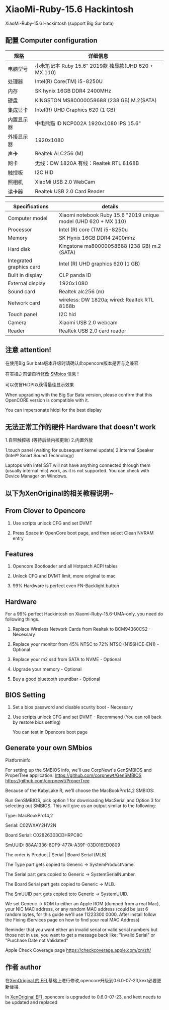 # XiaoMi-Ruby-15.6 Hackintosh
XiaoMi-Ruby-15.6 Hackintosh   (support Big Sur bata)

## 配置 Computer configuration

| 规格     | 详细信息                                   							  					|
| -------- | ---------------------------------------------------------					|
| 电脑型号 | 小米笔记本 Ruby 15.6" 2019款 独显款(UHD 620 + MX 110)      				|
| 处理器  | Intel(R) Core(TM) i5-8250U                      							|
| 内存  | SK hynix 16GB DDR4 2400MHz												|
| 硬盘  | KINGSTON MS80000058688  (238 GB)	M.2(SATA)								|
| 集成显卡  | Intel(R) UHD Graphics 620  (1 GB)          					|
| 内置显示器  | 中电熊猫 ID	NCP002A 1920x1080 IPS 15.6"					|
| 外接显示器  | 1920x1080 							        								|
| 声卡     | Realtek ALC256 (M) 											|
| 网卡     | 无线：DW 1820A	有线：Realtek RTL 8168B				                		|
| 触控板   | I2C HID 																	|
| 照相机   | XiaoMi USB 2.0 WebCam 														|
| 读卡器   | Realtek USB 2.0 Card Reader 												|

|Specifications | details|
| -------- | ---------------------------------------------------------					|
|Computer model | Xiaomi notebook Ruby 15.6 "2019 unique model (UHD 620 + MX 110)|
|Processor | Intel (R) core (TM) i5-8250u|
|Memory | SK Hynix 16GB DDR4 2400mhz|
|Hard disk | Kingstone ms80000058688 (238 GB) m.2 (SATA)|
|Integrated graphics card | Intel (R) UHD graphics 620 (1 GB)|
|Built in display | CLP panda ID | ncp002a 1920x1080 IPS 15.6 "|
|External display | 1920x1080|
|Sound card | Realtek alc256 (m)|
|Network card | wireless: DW 1820a; wired: Realtek RTL 8168b|
|Touch panel | I2C hid|
|Camera | Xiaomi USB 2.0 webcam|
|Reader | Realtek USB 2.0 card reader|
## 注意 attention!
在使用Big Sur bata版本升级时请确认此opencore版本是否与之兼容

在实操之前请自行[修改 SMbios 信息](https://github.com/corpnewt/GenSMBIOS) !

可以仿冒HiDPI以获得最佳显示效果

When upgrading with the Big Sur Bata version, please confirm that this OpenCORE version is compatible with it.

You can impersonate hidpi for the best display

## 无法正常工作的硬件 Hardware that doesn't work
1.自带触控板 (等待后续内核更新)
2.内置外放 

1.touch panel (waiting for subsequent kernel update)
2.Internal Speaker (Intel® Smart Sound Technology)

Laptops with Intel SST will not have anything connected through them (usually internal mic) work, as it is not supported. You can check with Device Manager on Windows.
## 以下为XenOriginal的相关教程说明~
## From Clover to Opencore

1. Use scripts unlock CFG and set DVMT

2. Press Space in OpenCore boot page, and then select Clean NVRAM entry

## Features

1. Opencore Bootloader and all Hotpatch ACPI tables

2. Unlock CFG and DVMT limit, more original to mac

3. 99% Hardware is perfect even FN-Backlight button

## Hardware

For a 99% perfect Hackintosh on Xiaomi-Ruby-15.6-UMA-only, you need do following things.

1. Replace Wireless Network Cards from Realtek to BCM94360CS2 - Necessary

2. Replace your monitor from 45% NTSC to 72% NTSC (N156HCE-EN1) - Optional

3. Replace your m2 ssd from SATA to NVME - Optional

4. Upgrade your memory - Optional

5. Buy a good bluetooth soundbar - Optional

## BIOS Setting

1. Set a bios password and disable scurity boot - Necessary

2. Use scripts unlock CFG and set DVMT - Recommend (You can roll back by restore bios setting)

    You can test in Opencore boot page
    
## Generate your own SMbios

  Platforminfo

  For setting up the SMBIOS info, we'll use CorpNewt's GenSMBIOS and ProperTree application. https://github.com/corpnewt/GenSMBIOS https://github.com/corpnewt/ProperTree

  Because of the KabyLake R, we'll choose the MacBookPro14,2 SMBIOS:

  Run GenSMBIOS, pick option 1 for downloading MacSerial and Option 3 for selecting out SMBIOS. This will give us an output similar to the following:

  Type: MacBookPro14,2

  Serial: C02WXAY2HV2N

  Board Serial: C02826303CDHRPC8C

  SmUUID: 88AA1336-8DF9-477A-A39F-03D016ED0809

  The order is Product | Serial | Board Serial (MLB)

  The Type part gets copied to Generic -> SystemProductName.

  The Serial part gets copied to Generic -> SystemSerialNumber.

  The Board Serial part gets copied to Generic -> MLB.

  The SmUUID part gets copied toto Generic -> SystemUUID.

  We set Generic -> ROM to either an Apple ROM (dumped from a real Mac), your NIC MAC address, or any random MAC address (could be just 6 random bytes, for this guide we'll use 11223300 0000. After install follow the Fixing iServices page on how to find your real MAC Address)

  Reminder that you want either an invalid serial or valid serial numbers but those not in use, you want to get a message back like: "Invalid Serial" or "Purchase Date not Validated"

  Apple Check Coverage page https://checkcoverage.apple.com/cn/zh/    

## 作者 author
在[XenOriginal 的 EFI ](https://github.com/XenOriginal/XiaoMi-Ruby-15.6-UMA-only)基础上进行修改,opencore升级到0.6.0-07-23,kext必要更新替换.

In [XenOriginal EFI ](https://github.com/XenOriginal/XiaoMi-Ruby-15.6-UMA-only),opencore is upgraded to 0.6.0-07-23, and kext needs to be updated and replaced
